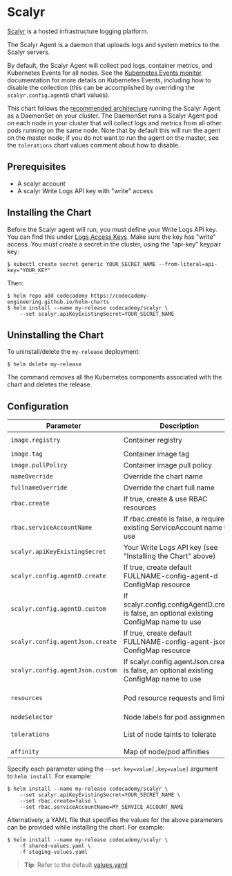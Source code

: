 # Scalyr

[Scalyr](https://www.scalyr.com/) is a hosted infrastructure logging platform.

The Scalyr Agent is a daemon that uploads logs and system metrics to the Scalyr servers.

By default, the Scalyr Agent will collect pod logs, container metrics, and Kubernetes Events for all nodes. See the [Kubernetes Events monitor](https://www.scalyr.com/help/monitors/kubernetes-events) documentation for more details on Kubernetes Events, including how to disable the collection (this can be accomplished by overriding the `scalyr.config.agentD` chart values).

This chart follows the [recommended architecture](https://www.scalyr.com/help/install-agent-kubernetes) running the Scalyr Agent as a DaemonSet on your cluster. The DaemonSet runs a Scalyr Agent pod on each node in your cluster that will collect logs and metrics from all other pods running on the same node. Note that by default this will run the agent on the master node; if you do not want to run the agent on the master, see the `tolerations` chart values comment about how to disable.

## Prerequisites

- A scalyr account
- A scalyr Write Logs API key with "write" access

## Installing the Chart

Before the Scalyr agent will run, you must define your Write Logs API key. You can find this under [Logs Access Keys](https://www.scalyr.com/keys). Make sure the key has "write" access. You must create a secret in the cluster, using the "api-key" keypair key:

```console
$ kubectl create secret generic YOUR_SECRET_NAME --from-literal=api-key="YOUR_KEY"
```

Then:

```console
$ helm repo add codecademy https://codecademy-engineering.github.io/helm-charts
$ helm install --name my-release codecademy/scalyr \
    --set scalyr.apiKeyExistingSecret=YOUR_SECRET_NAME
```

## Uninstalling the Chart

To uninstall/delete the `my-release` deployment:

```console
$ helm delete my-release
```

The command removes all the Kubernetes components associated with the chart and deletes the release.

## Configuration

| Parameter | Description | Default |
| --- | --- | --- |
| `image.registry` | Container registry | `scalyr/scalyr-k8s-agent` |
| `image.tag` | Container image tag | `2.0.46` |
| `image.pullPolicy` | Container image pull policy | `IfNotPresent` |
| `nameOverride` | Override the chart name | `""` |
| `fullnameOverride` | Override the chart full name | `""` |
| `rbac.create` | If true, create & use RBAC resources | `true` |
| `rbac.serviceAccountName` | If rbac.create is false, a required existing ServiceAccount name to use | `default` |
| `scalyr.apiKeyExistingSecret` | Your Write Logs API key (see "Installing the Chart" above) | `nil` |
| `scalyr.config.agentD.create` | If true, create default FULLNAME-config-agent-d ConfigMap resource | `true` |
| `scalyr.config.agentD.custom` | If scalyr.config.configAgentD.create is false, an optional existing ConfigMap name to use | `nil` |
| `scalyr.config.agentJson.create` | If true, create default FULLNAME-config-agent-json ConfigMap resource | `true` |
| `scalyr.config.agentJson.custom` | If scalyr.config.agentJson.create is false, an optional existing ConfigMap name to use | `nil` |
| `resources` | Pod resource requests and limits | Scalyr recommended `value` |
| `nodeSelector` | Node labels for pod assignment | `{}` |
| `tolerations` | List of node taints to tolerate | `Scalyr recommended value` |
| `affinity` | Map of node/pod affinities | `{}` |

Specify each parameter using the `--set key=value[,key=value]` argument to `helm install`. For example:

```console
$ helm install --name my-release codecademy/scalyr \
    --set scalyr.apiKeyExistingSecret=YOUR_SECRET_NAME \
    --set rbac.create=false \
    --set rbac.serviceAccountName=MY_SERVICE_ACCOUNT_NAME
```

Alternatively, a YAML file that specifies the values for the above parameters can be provided while installing the chart. For example:

```console
$ helm install --name my-release codecademy/scalyr \
    -f shared-values.yaml \
    -f staging-values.yaml
```

> **Tip**: Refer to the default [values.yaml](values.yaml)
